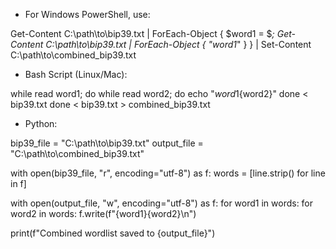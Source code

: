 + For Windows PowerShell, use: 

Get-Content C:\path\to\bip39.txt | ForEach-Object { $word1 = $_; Get-Content C:\path\to\bip39.txt | ForEach-Object { "$word1$_" } } | Set-Content C:\path\to\combined_bip39.txt

+ Bash Script (Linux/Mac):

while read word1; do
    while read word2; do
        echo "${word1}${word2}"
    done < bip39.txt
done < bip39.txt > combined_bip39.txt

+ Python: 

bip39_file = "C:\\path\\to\\bip39.txt"
output_file = "C:\\path\\to\\combined_bip39.txt"

with open(bip39_file, "r", encoding="utf-8") as f:
    words = [line.strip() for line in f]

with open(output_file, "w", encoding="utf-8") as f:
    for word1 in words:
        for word2 in words:
            f.write(f"{word1}{word2}\n")

print(f"Combined wordlist saved to {output_file}")
